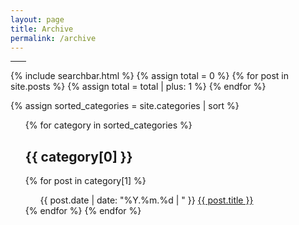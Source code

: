 ```yaml
---
layout: page
title: Archive
permalink: /archive
---
```


<p><hr style="width: 5%"></p>

{% include searchbar.html %} 
{% assign total = 0 %}
{% for post in site.posts %}
  {% assign total = total | plus: 1 %}
{% endfor %}

{% assign sorted_categories = site.categories | sort %}

<ul class="post-list">
{% for category in sorted_categories %}
  <h2 class="h2-post-title">{{ category[0] }}</h2>
    {% for post in category[1] %}
    <ul class='post-list'>
    	<!-- <span class="post-meta">{{ post.date | date: "%b %-d, %Y | " }}</span>  -->
      <span class="post-meta">{{ post.date | date: "%Y.%m.%d | " }}</span> 
    	<a href="{{ post.url }}">{{ post.title }}</a>
    </ul>
  {% endfor %}
{% endfor %}
</ul>
